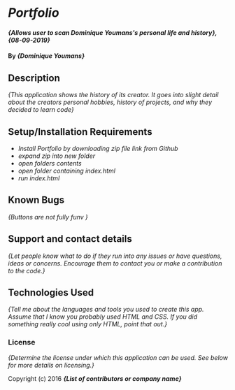 # _Portfolio_

#### _{Allows user to scan Dominique Youmans's personal life and history}, {08-09-2019}_

#### By _**{Dominique Youmans}**_

## Description

_{This application shows the history of its creator.  It goes into slight detail about the creators  personal hobbies, history of projects, and why they decided to learn code}_

## Setup/Installation Requirements

* _Install Portfolio by downloading zip file link from Github_
* _expand zip into new folder_
* _open folders contents_
* _open folder containing index.html_
* _run index.html_


## Known Bugs

_{Buttons are not fully funv }_

## Support and contact details

_{Let people know what to do if they run into any issues or have questions, ideas or concerns.  Encourage them to contact you or make a contribution to the code.}_

## Technologies Used

_{Tell me about the languages and tools you used to create this app. Assume that I know you probably used HTML and CSS. If you did something really cool using only HTML, point that out.}_

### License

*{Determine the license under which this application can be used.  See below for more details on licensing.}*

Copyright (c) 2016 **_{List of contributors or company name}_**
